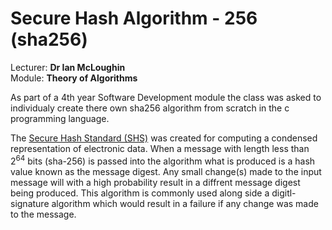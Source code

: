 # Secure Hash Algorithm - 256 (sha256)
Lecturer: **Dr Ian McLoughin**   
Module: **Theory of Algorithms**

As part of a 4th year Software Development module the class was asked to individualy create there own sha256 algorithm from scratch in the c programming language.  

The [Secure Hash Standard (SHS)](https://nvlpubs.nist.gov/nistpubs/FIPS/NIST.FIPS.180-4.pdf) was created for computing a condensed representation of electronic data. When a message with length less than 2<sup>64</sup> bits (sha-256) is passed into the algorithm what is produced is a hash value known as the message digest. Any small change(s) made to the input message will with a high probability result in a diffrent message digest being produced. This algorithm is commonly used along side a digitl-signature algorithm which would result in a failure if any change was made to the message.
